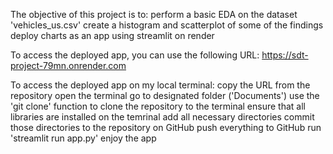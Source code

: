 The objective of this project is to:
  perform a basic EDA on the dataset 'vehicles_us.csv'
  create a histogram and scatterplot of some of the findings 
  deploy charts as an app using streamlit on render

To access the deployed app, you can use the following URL:
  https://sdt-project-79mn.onrender.com

To access the deployed app on my local terminal:
  copy the URL from the repository
  open the terminal
  go to designated folder ('Documents')
  use the 'git clone' function to clone the repository to the terminal
  ensure that all libraries are installed on the temrinal
  add all necessary directories
  commit those directories to the repository on GitHub
  push everything to GitHub 
  run 'streamlit run app.py'
  enjoy the app
  
